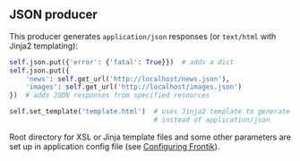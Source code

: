 ## JSON producer

This producer generates `application/json` responses (or `text/html` with Jinja2 templating):

```python
self.json.put({'error': {'fatal': True}})  # adds a dict
self.json.put({
    'news': self.get_url('http://localhost/news.json'),
    'images': self.get_url('http://localhost/images.json')
})  # adds JSON responses from specified resources

self.set_template('template.html')  # uses Jinja2 template to generate text/html
                                    # instead of application/json
```

Root directory for XSL or Jinja template files and some other parameters are set up in application config file
(see [Configuring Frontik](/docs/config.md)).
